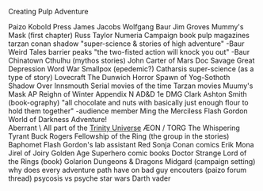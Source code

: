 
Creating Pulp Adventure


Paizo
Kobold Press
James Jacobs
Wolfgang Baur
Jim Groves
Mummy's Mask (first chapter)
Russ Taylor
Numeria Campaign book
pulp magazines
tarzan
conan
shadow
"super-science & stories of high adventure" -Baur
Weird Tales
barrier peaks
"the two-fisted action will knock you out" -Baur
Chinatown
Cthulhu (mythos stories)
John Carter of Mars
Doc Savage
Great Depression
Word War
Smallpox (epedemic?)
Catharsis
super-science (as a type of story)
Lovecraft
The Dunwich Horror
Spawn of Yog-Sothoth
Shadow Over Innsmouth
Serial movies of the time
Tarzan movies
Muumy's Mask AP
Reighn of Winter
Appendix N
AD&D 1e DMG
Clark Ashton Smith (book-ography)
"all chocolate and nuts with basically just enough flour to hold them together" -audience member
Ming the Merciless
Flash Gordon
World of Darkness
Adventure! \
Aberrant    \ All part of the [Trinity Universe](http://whitewolf.wikia.com/wiki/Trinity_Universe)
ÆON         /
TORG
The Whispering Tyrant
Buck Rogers
Fellowship of the Ring (the group in the stories)
Baphomet
Flash Gordon's lab assistant
Red Sonja
Conan comics
Erik Mona
Jirel of Joiry
Golden Age Superhero comic books
Doctor Strange
Lord of the Rings (book)
Golarion
Dungeons & Dragons
Midgard (campaign setting)
why does every adventure path have on bad guy encouters (paizo forum thread)
psycosis vs psyche
star wars
Darth vader































